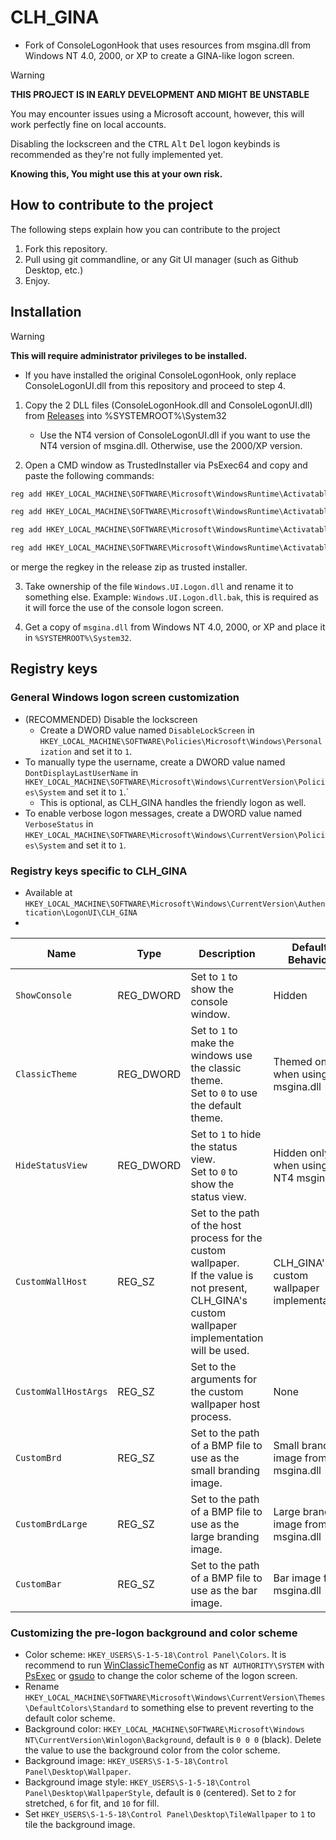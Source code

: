 # CLH_GINA
* Fork of ConsoleLogonHook that uses resources from msgina.dll from Windows NT 4.0, 2000, or XP to create a GINA-like logon screen.

> [!WARNING]
> **THIS PROJECT IS IN EARLY DEVELOPMENT AND MIGHT BE UNSTABLE**
>
> You may encounter issues using a Microsoft account, however, this will work perfectly fine on local accounts.
>
> Disabling the lockscreen and the <kbd>CTRL</kbd> <kbd>Alt</kbd> <kbd>Del</kbd> logon keybinds is recommended as they're not fully implemented yet.
>
> **Knowing this, You might use this at your own risk.**
>

## How to contribute to the project
The following steps explain how you can contribute to the project
1. Fork this repository.
2. Pull using git commandline, or any Git UI manager (such as Github Desktop, etc.)
3. Enjoy.
 
## Installation
> [!WARNING]
> **This will require administrator privileges to be installed.**
>

* If you have installed the original ConsoleLogonHook, only replace ConsoleLogonUI.dll from this repository and proceed to step 4.

1. Copy the 2 DLL files (ConsoleLogonHook.dll and ConsoleLogonUI.dll) from [Releases](https://github.com/Ingan121/CLH_GINA/releases) into %SYSTEMROOT%\System32
	* Use the NT4 version of ConsoleLogonUI.dll if you want to use the NT4 version of msgina.dll. Otherwise, use the 2000/XP version.

2. Open a CMD window as TrustedInstaller via PsExec64 and copy and paste the following commands:

```cmd
reg add HKEY_LOCAL_MACHINE\SOFTWARE\Microsoft\WindowsRuntime\ActivatableClassId\Windows.Internal.UI.Logon.Controller.ConsoleBlockedShutdownResolver /v DllPath /t REG_SZ /d %systemroot%\System32\ConsoleLogonHook.dll /f

reg add HKEY_LOCAL_MACHINE\SOFTWARE\Microsoft\WindowsRuntime\ActivatableClassId\Windows.Internal.UI.Logon.Controller.ConsoleLockScreen /v DllPath /t REG_SZ /d %systemroot%\System32\ConsoleLogonHook.dll /f

reg add HKEY_LOCAL_MACHINE\SOFTWARE\Microsoft\WindowsRuntime\ActivatableClassId\Windows.Internal.UI.Logon.Controller.ConsoleLogonUX /v DllPath /t REG_SZ /d %systemroot%\System32\ConsoleLogonHook.dll /f

reg add HKEY_LOCAL_MACHINE\SOFTWARE\Microsoft\WindowsRuntime\ActivatableClassId\Windows.Internal.Shell.PlatformExtensions.ConsoleCredUX /v DllPath /t REG_SZ /d %systemroot%\System32\ConsoleLogonHook.dll /f
```
or merge the regkey in the release zip as trusted installer.


3. Take ownership of the file `Windows.UI.Logon.dll` and rename it to something else. Example: `Windows.UI.Logon.dll.bak`, this is required as it will force the use of the console logon screen.

4. Get a copy of `msgina.dll` from Windows NT 4.0, 2000, or XP and place it in `%SYSTEMROOT%\System32`.

## Registry keys
### General Windows logon screen customization
* (RECOMMENDED) Disable the lockscreen
	* Create a DWORD value named `DisableLockScreen` in `HKEY_LOCAL_MACHINE\SOFTWARE\Policies\Microsoft\Windows\Personalization` and set it to `1`.
* To manually type the username, create a DWORD value named `DontDisplayLastUserName` in `HKEY_LOCAL_MACHINE\SOFTWARE\Microsoft\Windows\CurrentVersion\Policies\System` and set it to `1`.`
	* This is optional, as CLH_GINA handles the friendly logon as well.
* To enable verbose logon messages, create a DWORD value named `VerboseStatus` in `HKEY_LOCAL_MACHINE\SOFTWARE\Microsoft\Windows\CurrentVersion\Policies\System` and set it to `1`.
### Registry keys specific to CLH_GINA 
* Available at `HKEY_LOCAL_MACHINE\SOFTWARE\Microsoft\Windows\CurrentVersion\Authentication\LogonUI\CLH_GINA`
* 
|Name|Type|Description|Default Behavior|
|----|----|-----------|-------|
|`ShowConsole`|REG_DWORD|Set to `1` to show the console window.|Hidden|
|`ClassicTheme`|REG_DWORD|Set to `1` to make the windows use the classic theme.<br>Set to `0` to use the default theme.|Themed only when using XP msgina.dll|
|`HideStatusView`|REG_DWORD|Set to `1` to hide the status view.<br>Set to `0` to show the status view.|Hidden only when using NT4 msgina.dll|
|`CustomWallHost`|REG_SZ|Set to the path of the host process for the custom wallpaper.<br>If the value is not present, CLH_GINA's custom wallpaper implementation will be used.|CLH_GINA's custom wallpaper implementation|
|`CustomWallHostArgs`|REG_SZ|Set to the arguments for the custom wallpaper host process.|None|
|`CustomBrd`|REG_SZ|Set to the path of a BMP file to use as the small branding image.|Small branding image from msgina.dll|
|`CustomBrdLarge`|REG_SZ|Set to the path of a BMP file to use as the large branding image.|Large branding image from msgina.dll|
|`CustomBar`|REG_SZ|Set to the path of a BMP file to use as the bar image.|Bar image from msgina.dll|
### Customizing the pre-logon background and color scheme
* Color scheme: `HKEY_USERS\S-1-5-18\Control Panel\Colors`. It is recommend to run [WinClassicThemeConfig](https://gitlab.com/ftortoriello/WinClassicThemeConfig) as `NT AUTHORITY\SYSTEM` with [PsExec](https://docs.microsoft.com/en-us/sysinternals/downloads/psexec) or [gsudo](https://github.com/gerardog/gsudo) to change the color scheme of the logon screen.
* Rename `HKEY_LOCAL_MACHINE\SOFTWARE\Microsoft\Windows\CurrentVersion\Themes\DefaultColors\Standard` to something else to prevent reverting to the default color scheme.
* Background color: `HKEY_LOCAL_MACHINE\SOFTWARE\Microsoft\Windows NT\CurrentVersion\Winlogon\Background`, default is `0 0 0` (black). Delete the value to use the background color from the color scheme.
* Background image: `HKEY_USERS\S-1-5-18\Control Panel\Desktop\Wallpaper`.
* Background image style: `HKEY_USERS\S-1-5-18\Control Panel\Desktop\WallpaperStyle`, default is `0` (centered). Set to `2` for stretched, `6` for fit, and `10` for fill.
* Set `HKEY_USERS\S-1-5-18\Control Panel\Desktop\TileWallpaper` to `1` to tile the background image.